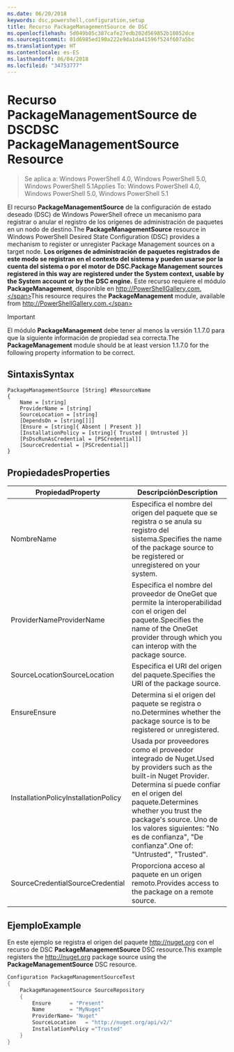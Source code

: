```yaml
---
ms.date: 06/20/2018
keywords: dsc,powershell,configuration,setup
title: Recurso PackageManagementSource de DSC
ms.openlocfilehash: 5d049b05c387cafe27edb202d569852b10852dce
ms.sourcegitcommit: 01d6985ed190a222e9da1da41596f524f607a5bc
ms.translationtype: HT
ms.contentlocale: es-ES
ms.lasthandoff: 06/04/2018
ms.locfileid: "34753777"
---
```

# <a name="dsc-packagemanagementsource-resource"></a><span data-ttu-id="50ff5-103">Recurso PackageManagementSource de DSC</span><span class="sxs-lookup"><span data-stu-id="50ff5-103">DSC PackageManagementSource Resource</span></span>

> <span data-ttu-id="50ff5-104">Se aplica a: Windows PowerShell 4.0, Windows PowerShell 5.0, Windows PowerShell 5.1</span><span class="sxs-lookup"><span data-stu-id="50ff5-104">Applies To: Windows PowerShell 4.0, Windows PowerShell 5.0, Windows PowerShell 5.1</span></span>

<span data-ttu-id="50ff5-105">El recurso **PackageManagementSource** de la configuración de estado deseado (DSC) de Windows PowerShell ofrece un mecanismo para registrar o anular el registro de los orígenes de administración de paquetes en un nodo de destino.</span><span class="sxs-lookup"><span data-stu-id="50ff5-105">The **PackageManagementSource** resource in Windows PowerShell Desired State Configuration (DSC) provides a mechanism to register or unregister Package Management sources on a target node.</span></span> <span data-ttu-id="50ff5-106">**Los orígenes de administración de paquetes registrados de este modo se registran en el contexto del sistema y pueden usarse por la cuenta del sistema o por el motor de DSC.**</span><span class="sxs-lookup"><span data-stu-id="50ff5-106">**Package Management sources registered in this way are registered under the System context, usable by the System account or by the DSC engine.**</span></span> <span data-ttu-id="50ff5-107">Este recurso requiere el módulo **PackageManagement**, disponible en http://PowerShellGallery.com.</span><span class="sxs-lookup"><span data-stu-id="50ff5-107">This resource requires the **PackageManagement** module, available from http://PowerShellGallery.com.</span></span>

> [!IMPORTANT]
> <span data-ttu-id="50ff5-108">El módulo **PackageManagement** debe tener al menos la versión 1.1.7.0 para que la siguiente información de propiedad sea correcta.</span><span class="sxs-lookup"><span data-stu-id="50ff5-108">The **PackageManagement** module should be at least version 1.1.7.0 for the following property information to be correct.</span></span>

## <a name="syntax"></a><span data-ttu-id="50ff5-109">Sintaxis</span><span class="sxs-lookup"><span data-stu-id="50ff5-109">Syntax</span></span>

```
PackageManagementSource [String] #ResourceName
{
    Name = [string]
    ProviderName = [string]
    SourceLocation = [string]
    [DependsOn = [string[]]]
    [Ensure = [string]{ Absent | Present }]
    [InstallationPolicy = [string]{ Trusted | Untrusted }]
    [PsDscRunAsCredential = [PSCredential]]
    [SourceCredential = [PSCredential]]
}
```

## <a name="properties"></a><span data-ttu-id="50ff5-110">Propiedades</span><span class="sxs-lookup"><span data-stu-id="50ff5-110">Properties</span></span>

|  <span data-ttu-id="50ff5-111">Propiedad</span><span class="sxs-lookup"><span data-stu-id="50ff5-111">Property</span></span>  |  <span data-ttu-id="50ff5-112">Descripción</span><span class="sxs-lookup"><span data-stu-id="50ff5-112">Description</span></span>   |
|---|---|
| <span data-ttu-id="50ff5-113">Nombre</span><span class="sxs-lookup"><span data-stu-id="50ff5-113">Name</span></span>| <span data-ttu-id="50ff5-114">Especifica el nombre del origen del paquete que se registra o se anula su registro del sistema.</span><span class="sxs-lookup"><span data-stu-id="50ff5-114">Specifies the name of the package source to be registered or unregistered on your system.</span></span>|
| <span data-ttu-id="50ff5-115">ProviderName</span><span class="sxs-lookup"><span data-stu-id="50ff5-115">ProviderName</span></span>| <span data-ttu-id="50ff5-116">Especifica el nombre del proveedor de OneGet que permite la interoperabilidad con el origen del paquete.</span><span class="sxs-lookup"><span data-stu-id="50ff5-116">Specifies the name of the OneGet provider through which you can interop with the package source.</span></span>|
| <span data-ttu-id="50ff5-117">SourceLocation</span><span class="sxs-lookup"><span data-stu-id="50ff5-117">SourceLocation</span></span>| <span data-ttu-id="50ff5-118">Especifica el URI del origen del paquete.</span><span class="sxs-lookup"><span data-stu-id="50ff5-118">Specifies the URI of the package source.</span></span>|
| <span data-ttu-id="50ff5-119">Ensure</span><span class="sxs-lookup"><span data-stu-id="50ff5-119">Ensure</span></span>| <span data-ttu-id="50ff5-120">Determina si el origen del paquete se registra o no.</span><span class="sxs-lookup"><span data-stu-id="50ff5-120">Determines whether the package source is to be registered or unregistered.</span></span>|
| <span data-ttu-id="50ff5-121">InstallationPolicy</span><span class="sxs-lookup"><span data-stu-id="50ff5-121">InstallationPolicy</span></span>| <span data-ttu-id="50ff5-122">Usada por proveedores como el proveedor integrado de Nuget.</span><span class="sxs-lookup"><span data-stu-id="50ff5-122">Used by providers such as the built-in Nuget Provider.</span></span> <span data-ttu-id="50ff5-123">Determina si puede confiar en el origen del paquete.</span><span class="sxs-lookup"><span data-stu-id="50ff5-123">Determines whether you trust the package's source.</span></span> <span data-ttu-id="50ff5-124">Uno de los valores siguientes: "No es de confianza", "De confianza".</span><span class="sxs-lookup"><span data-stu-id="50ff5-124">One of: "Untrusted", "Trusted".</span></span>|
| <span data-ttu-id="50ff5-125">SourceCredential</span><span class="sxs-lookup"><span data-stu-id="50ff5-125">SourceCredential</span></span>| <span data-ttu-id="50ff5-126">Proporciona acceso al paquete en un origen remoto.</span><span class="sxs-lookup"><span data-stu-id="50ff5-126">Provides access to the package on a remote source.</span></span>|

## <a name="example"></a><span data-ttu-id="50ff5-127">Ejemplo</span><span class="sxs-lookup"><span data-stu-id="50ff5-127">Example</span></span>

<span data-ttu-id="50ff5-128">En este ejemplo se registra el origen del paquete http://nuget.org con el recurso de DSC **PackageManagementSource** DSC resource.</span><span class="sxs-lookup"><span data-stu-id="50ff5-128">This example registers the http://nuget.org package source using the **PackageManagementSource** DSC resource.</span></span>

```powershell
Configuration PackageManagementSourceTest
{
    PackageManagementSource SourceRepository
    {
        Ensure      = "Present"
        Name        = "MyNuget"
        ProviderName= "Nuget"
        SourceLocation   = "http://nuget.org/api/v2/"
        InstallationPolicy ="Trusted"
    }
}
```